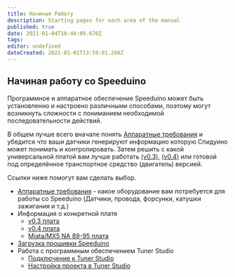 ```yaml
---
title: Начиная Работу
description: Starting pages for each area of the manual
published: true
date: 2021-01-04T16:44:09.670Z
tags: 
editor: undefined
dateCreated: 2021-01-01T13:59:01.266Z
---
```


## Начиная работу со Speeduino
Программное и аппаратное обеспечение Speeduino может быть установленно и настроено различными способами, поэтому могут возникнуть сложности с пониманием необходимой последовательности действий. 

В общем лучше всего вначале понять [Аппаратные требования](/Hardware_requirements) и убедится что ваши датчики генерируют информацию которую Спидуино может понимать и контролировать. Затем решить с какой универсальной платой вам лучше работать [(v0.3)](/boards/V03), [(v0.4)](/boards/V04) или готовой под определённое транспортное средство (двигатель) версией.  

Ссылки ниже помогут вам сделать выбор. 

- [Аппаратные требования](/Hardware_requirements) - какое оборудование вам потребуется для работы со Speeduino (Датчики, провода, форсунки, катушки зажигания и т.д.)
- Информация о конкретной плате
  - [v0.3 плата](/boards/V03)
  - [v0.4 плата](/boards/V04)
  - [Miata/MX5 NA 89-95 плата](/boards/MX5_PNP)
-   [Загрузка прошивки Speeduino](/Installing_Firmware)
-   Работа с программным обеспечением Tuner Studio
    -   [Подключение к Tuner Studio](/Connecting_to_TunerStudio)
    -   [Настройка проекта в Tuner Studio](/Configuring_TunerStudio)